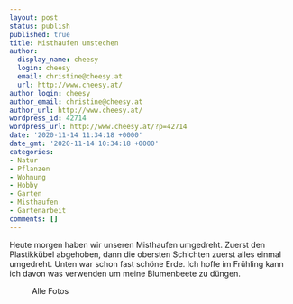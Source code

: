```yaml
---
layout: post
status: publish
published: true
title: Misthaufen umstechen
author:
  display_name: cheesy
  login: cheesy
  email: christine@cheesy.at
  url: http://www.cheesy.at/
author_login: cheesy
author_email: christine@cheesy.at
author_url: http://www.cheesy.at/
wordpress_id: 42714
wordpress_url: http://www.cheesy.at/?p=42714
date: '2020-11-14 11:34:18 +0000'
date_gmt: '2020-11-14 10:34:18 +0000'
categories:
- Natur
- Pflanzen
- Wohnung
- Hobby
- Garten
- Misthaufen
- Gartenarbeit
comments: []
---
```

<!-- wp:paragraph -->
Heute morgen haben wir unseren Misthaufen umgedreht. Zuerst den Plastikkübel abgehoben, dann die obersten Schichten zuerst alles einmal umgedreht. Unten war schon fast schöne Erde. Ich hoffe im Frühling kann ich davon was verwenden um meine Blumenbeete zu düngen.
<!-- /wp:paragraph -->
<!-- wp:image {"id":42708,"linkDestination":"custom"} -->
<figure class="wp-block-image"><a href="http://www.cheesy.at/fotos/leben-in-belfast/2020-2/misthaufen/"><img src="{% link _fotos/leben-in-belfast/2020-2/misthaufen/Misthaufen-003.jpg %}" alt="" class="wp-image-42708"></a><br>
<figcaption>Alle Fotos</figcaption>
</figure>
<!-- /wp:image -->
